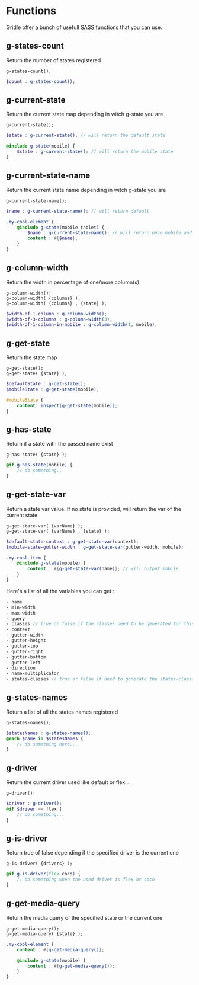 # Functions

Gridle offer a bunch of usefull SASS functions that you can use.


## g-states-count

Return the number of states registered

```fn
g-states-count();
```

```scss
$count : g-states-count();
```


## g-current-state

Return the current state map depending in witch g-state you are

```fn
g-current-state();
```

```scss
$state : g-current-state(); // will return the default state

@include g-state(mobile) {
	$state : g-current-state(); // will return the mobile state
}
```


## g-current-state-name

Return the current state name depending in witch g-state you are

```fn
g-current-state-name();
```

```scss
$name : g-current-state-name(); // will return default

.my-cool-element {
	@include g-state(mobile tablet) {
		$name : g-current-state-name(); // will return once mobile and once tablet
		content : #{$name};
	}
}
```


## g-column-width

Return the width in percentage of one/more column(s)

```fn
g-column-width();
g-column-width( {columns} );
g-column-width( {columns} , {state} );
```

```scss
$width-of-1-column : g-column-width();
$width-of-3-columns : g-column-width(3);
$width-of-1-column-in-mobile : g-column-width(1, mobile);
```


## g-get-state

Return the state map

```fn
g-get-state();
g-get-state( {state} );
```

```scss
$defaultState : g-get-state();
$mobileState : g-get-state(mobile);

#mobileState {
	content: inspect(g-get-state(mobile));
}
```


## g-has-state

Return if a state with the passed name exist

```fn
g-has-state( {state} );
```

```scss
@if g-has-state(mobile) {
	// do something...
}
```


## g-get-state-var

Return a state var value. If no state is provided, will return the var of the current state

```fn
g-get-state-var( {varName} );
g-get-state-var( {varName} , {state} );
```

```scss
$default-state-context : g-get-state-var(context);
$mobile-state-gutter-width : g-get-state-var(gutter-width, mobile);

.my-cool-item {
	@include g-state(mobile) {
		content : #{g-get-state-var(name)}; // will output mobile
	}
}
```

Here's a list of all the variables you can get :

```scss
- name
- min-width
- max-width
- query
- classes // true or false if the classes need to be generated for this state
- context
- gutter-width
- gutter-height
- gutter-top
- gutter-right
- gutter-bottom
- gutter-left
- direction
- name-multiplicator
- states-classes // true or false if need to generate the states-classes
```


## g-states-names

Return a list of all the states names registered

```fn
g-states-names();
```

```scss
$statesNames : g-states-names();
@each $name in $statesNames {
	// do something here...
}
```


## g-driver

Return the current driver used like default or flex...

```fn
g-driver();
```

```scss
$driver : g-driver();
@if $driver == flex {
	// do something...
}
```


## g-is-driver

Return true of false depending if the specified driver is the current one

```fn
g-is-driver( {drivers} );
```

```scss
@if g-is-driver(flex coco) {
	// do something when the used driver is flex or coco
}
```


## g-get-media-query

Return the media query of the specified state or the current one

```fn
g-get-media-query();
g-get-media-query( {state} );
```

```scss
.my-cool-element {
	content : #{g-get-media-query()};

	@include g-state(mobile) {
		content : #{g-get-media-query()};
	}
}
```

